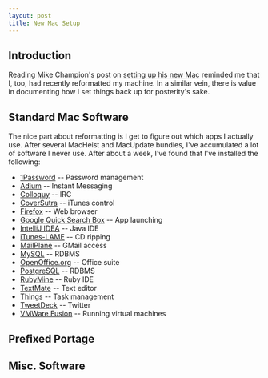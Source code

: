 ```yaml
---
layout: post
title: New Mac Setup
---
```


Introduction
------------

Reading Mike Champion's post on [setting up his new Mac](http://graysky.org/mac-osx-setup/) reminded me that I, too, had recently reformatted my machine.  In a similar vein, there is value in documenting how I set things back up for posterity's sake.

Standard Mac Software
---------------------

The nice part about reformatting is I get to figure out which apps I actually use.  After several MacHeist and MacUpdate bundles, I've accumulated a lot of software I never use.  After about a week, I've found that I've installed the following:

- [1Password](http://agilewebsolutions.com/products/1Password) -- Password management
- [Adium](http://adium.im/) -- Instant Messaging
- [Colloquy](http://colloquy.info/) -- IRC
- [CoverSutra](http://www.sophiestication.com/coversutra/) -- iTunes control
- [Firefox](http://www.mozilla.com/firefox) -- Web browser
- [Google Quick Search Box](http://code.google.com/p/qsb-mac/) -- App launching
- [IntelliJ IDEA](http://jetbrains.com/idea/index.html) -- Java IDE
- [iTunes-LAME](http://www.blacktree.com/projects/itunes-lame.html) -- CD ripping
- [MailPlane](http://mailplaneapp.com/) -- GMail access
- [MySQL](http://dev.mysql.com/downloads/mysql/5.1.html#downloads) -- RDBMS
- [OpenOffice.org](http://www.openoffice.org/) -- Office suite
- [PostgreSQL](http://www.enterprisedb.com/products/pgdownload.do#osx) -- RDBMS
- [RubyMine](http://jetbrains.com/ruby/index.html) -- Ruby IDE
- [TextMate](http://macromates.com/) -- Text editor
- [Things](http://culturedcode.com/things/) -- Task management
- [TweetDeck](http://tweetdeck.com/) -- Twitter
- [VMWare Fusion](http://www.vmware.com/products/fusion/) -- Running virtual machines

Prefixed Portage
----------------


Misc. Software
--------------

